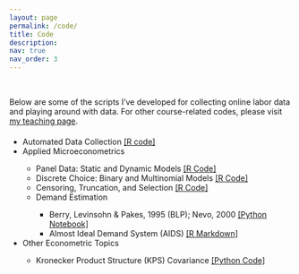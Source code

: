 ```yaml
---
layout: page
permalink: /code/
title: Code
description: 
nav: true
nav_order: 3
---
```


<!-- COLLAPSIBLE-->
<style>
    .collapsible {
        background-color: transparent;
        cursor: pointer;
        border: none;
    }

    .collapsible:after {
        color: #6c0a31;
        content: '\002B'; /* Default plus sign */
    }

    .active:after {
        color: #6c0a31;
        content: ""; /* Minus sign for active state */
    }

    .custom-collapsible:after {
        content: '\002B'; /* Default plus sign for custom collapsible */
    }

    .custom-collapsible.active:after {
        content: "\2212"; /* Minus sign for active custom collapsible */
    }

    .content {
        max-height: 0;
        overflow: hidden;
        transition: max-height 0.2s ease-out;
    }
</style>

<script>
    document.addEventListener("DOMContentLoaded", function() {
        var coll = document.getElementsByClassName("collapsible");
        for (var i = 0; i < coll.length; i++) {
            coll[i].addEventListener("click", function() {
                this.classList.toggle("active");
                var content = this.nextElementSibling;
                if (content.style.maxHeight) {
                    content.style.maxHeight = null;
                } else {
                    content.style.maxHeight = content.scrollHeight + "px";
                }
            });
        }
    });
</script>

<br>

Below are some of the scripts I’ve developed for collecting online labor data and playing around with data. For other course-related codes, please visit [my teaching page](https://conghanzheng.github.io/teaching/).

<span style="display: block; margin-top: 20px;"></span>

<ul>
    <li><a>Automated Data Collection</a> <a href="https://github.com/conghanzheng/conghanzheng.github.io/blob/master/assets/R/eurostatB.R">[R code]</a></li>
    <li><a>Applied Microeconometrics</a></li> 
        <ul>
            <li><a>Panel Data</a>: <a>Static and Dynamic Models</a> <a href="https://github.com/conghanzheng/conghanzheng.github.io/blob/master/assets/R/PanelData.R">[R Code]</a> </li>
            <li><a>Discrete Choice</a>: <a>Binary and Multinomial Models</a> <a href="https://github.com/conghanzheng/conghanzheng.github.io/blob/master/assets/R/DiscreteChoice.R">[R Code]</a> </li>
            <li><a>Censoring, Truncation, and Selection</a> <a href="https://github.com/conghanzheng/conghanzheng.github.io/blob/master/assets/R/Selection.R">[R Code]</a> </li>
            <li><a>Demand Estimation</a></li>
                <ul>
                    <li><a>Berry, Levinsohn & Pakes, 1995 (BLP); Nevo, 2000</a> <a href="https://conghanzheng.github.io/Applied_IO_TA/BLP.html">[Python Notebook]</a></li>
                    <li><a>Almost Ideal Demand System (AIDS)</a> <a href="https://conghanzheng.github.io/Applied_IO_TA/AIDS.html">[R Markdown]</a></li>
                </ul>
        </ul>
    <li><a>Other Econometric Topics</a></li> 
        <ul>
            <li><a>Kronecker Product Structure (KPS) Covariance</a> <a href="https://github.com/conghanzheng/KPS">[Python Code]</a></li>
        </ul>
</ul>

<span style="display: block; margin-top: 50px;"></span>